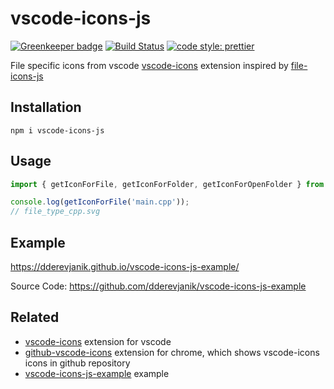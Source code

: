 # vscode-icons-js

[![Greenkeeper badge](https://badges.greenkeeper.io/dderevjanik/vscode-icons-js.svg)](https://greenkeeper.io/)
[![Build Status](https://travis-ci.org/dderevjanik/vscode-icons-js.svg?branch=master)](https://travis-ci.org/dderevjanik/vscode-icons-js)
[![code style: prettier](https://img.shields.io/badge/code_style-prettier-ff69b4.svg)](https://github.com/prettier/prettier)

File specific icons from vscode [vscode-icons](https://github.com/vscode-icons/vscode-icons) extension inspired by [file-icons-js](https://github.com/websemantics/file-icons-js)

## Installation

`npm i vscode-icons-js`

## Usage

```typescript
import { getIconForFile, getIconForFolder, getIconForOpenFolder } from 'vscode-icons-js';

console.log(getIconForFile('main.cpp'));
// file_type_cpp.svg
```

## Example

https://dderevjanik.github.io/vscode-icons-js-example/

Source Code:
https://github.com/dderevjanik/vscode-icons-js-example

## Related

- [vscode-icons](https://github.com/vscode-icons/vscode-icons) extension for vscode
- [github-vscode-icons](https://github.com/dderevjanik/github-vscode-icons) extension for chrome, which shows vscode-icons icons in github repository
- [vscode-icons-js-example](https://github.com/dderevjanik/vscode-icons-js-example) example

